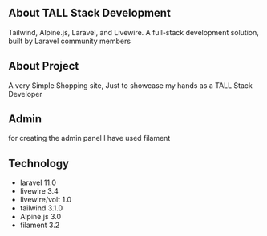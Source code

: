 
## About TALL Stack Development
Tailwind, Alpine.js, Laravel, and Livewire. A full-stack development solution, built by Laravel community members
 

## About Project
A very Simple Shopping site, Just to showcase my hands as a TALL Stack Developer


## Admin
for creating the admin panel I have used  filament


## Technology
- laravel 11.0
- livewire 3.4
- livewire/volt 1.0
- tailwind 3.1.0
- Alpine.js 3.0
- filament 3.2

